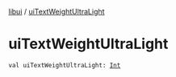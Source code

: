 [libui](index.md) / [uiTextWeightUltraLight](./ui-text-weight-ultra-light.md)

# uiTextWeightUltraLight

`val uiTextWeightUltraLight: `[`Int`](https://kotlinlang.org/api/latest/jvm/stdlib/kotlin/-int/index.html)